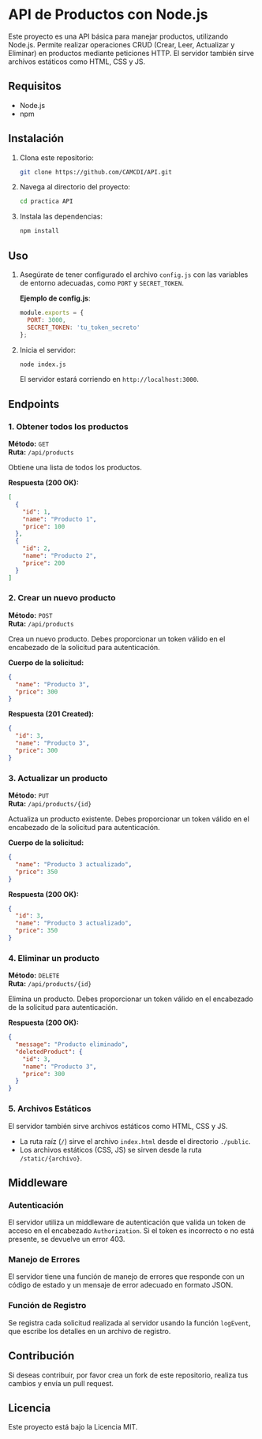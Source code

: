 # API de Productos con Node.js

Este proyecto es una API básica para manejar productos, utilizando Node.js. Permite realizar operaciones CRUD (Crear, Leer, Actualizar y Eliminar) en productos mediante peticiones HTTP. El servidor también sirve archivos estáticos como HTML, CSS y JS.

## Requisitos

- Node.js
- npm

## Instalación

1. Clona este repositorio:
   ```bash
   git clone https://github.com/CAMCDI/API.git
   ```

2. Navega al directorio del proyecto:
   ```bash
   cd practica API
   ```

3. Instala las dependencias:
   ```bash
   npm install
   ```

## Uso

1. Asegúrate de tener configurado el archivo `config.js` con las variables de entorno adecuadas, como `PORT` y `SECRET_TOKEN`.
   
   **Ejemplo de config.js**:
   ```js
   module.exports = {
     PORT: 3000,
     SECRET_TOKEN: 'tu_token_secreto'
   };
   ```

2. Inicia el servidor:
   ```bash
   node index.js
   ```

   El servidor estará corriendo en `http://localhost:3000`.

## Endpoints

### 1. Obtener todos los productos

**Método:** `GET`  
**Ruta:** `/api/products`

Obtiene una lista de todos los productos.

**Respuesta (200 OK):**
```json
[
  {
    "id": 1,
    "name": "Producto 1",
    "price": 100
  },
  {
    "id": 2,
    "name": "Producto 2",
    "price": 200
  }
]
```

### 2. Crear un nuevo producto

**Método:** `POST`  
**Ruta:** `/api/products`

Crea un nuevo producto. Debes proporcionar un token válido en el encabezado de la solicitud para autenticación.

**Cuerpo de la solicitud:**
```json
{
  "name": "Producto 3",
  "price": 300
}
```

**Respuesta (201 Created):**
```json
{
  "id": 3,
  "name": "Producto 3",
  "price": 300
}
```

### 3. Actualizar un producto

**Método:** `PUT`  
**Ruta:** `/api/products/{id}`

Actualiza un producto existente. Debes proporcionar un token válido en el encabezado de la solicitud para autenticación.

**Cuerpo de la solicitud:**
```json
{
  "name": "Producto 3 actualizado",
  "price": 350
}
```

**Respuesta (200 OK):**
```json
{
  "id": 3,
  "name": "Producto 3 actualizado",
  "price": 350
}
```

### 4. Eliminar un producto

**Método:** `DELETE`  
**Ruta:** `/api/products/{id}`

Elimina un producto. Debes proporcionar un token válido en el encabezado de la solicitud para autenticación.

**Respuesta (200 OK):**
```json
{
  "message": "Producto eliminado",
  "deletedProduct": {
    "id": 3,
    "name": "Producto 3",
    "price": 300
  }
}
```

### 5. Archivos Estáticos

El servidor también sirve archivos estáticos como HTML, CSS y JS.

- La ruta raíz (`/`) sirve el archivo `index.html` desde el directorio `./public`.
- Los archivos estáticos (CSS, JS) se sirven desde la ruta `/static/{archivo}`.

## Middleware

### Autenticación

El servidor utiliza un middleware de autenticación que valida un token de acceso en el encabezado `Authorization`. Si el token es incorrecto o no está presente, se devuelve un error 403.

### Manejo de Errores

El servidor tiene una función de manejo de errores que responde con un código de estado y un mensaje de error adecuado en formato JSON.

### Función de Registro

Se registra cada solicitud realizada al servidor usando la función `logEvent`, que escribe los detalles en un archivo de registro.

## Contribución

Si deseas contribuir, por favor crea un fork de este repositorio, realiza tus cambios y envía un pull request.

## Licencia

Este proyecto está bajo la Licencia MIT.
